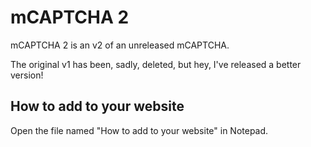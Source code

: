 # mCAPTCHA 2
mCAPTCHA 2 is an v2 of an unreleased mCAPTCHA.

The original v1 has been, sadly, deleted, but hey, I've released a better version!
## How to add to your website
Open the file named "How to add to your website" in Notepad.
